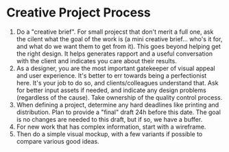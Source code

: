 
# Creative Project Process

1. Do a "creative brief". For small projecst that don't merit a full one, ask the cilent what the goal of the work is (a mini creative brief... who's it for, and what do we want them to get from it). This goes beyond helping get the right design. It helps generates rapport and a useful conversation with the client and indicates you care about their results.
2. As a designer, you are the most important gatekeeper of visual appeal and user experience. It's better to err towards being a perfectionist here. It's your job to do so, and clients/colleagues understand that. Ask for better input assets if needed, and indicate any design problems (regardless of the cause). Take ownership of the quality control process.
3. When defining a project, determine any hard deadlines like printing and distribution. Plan to provide a "final" draft 24h before this date. The goal is no changes are needed to this draft, but if so, we have a buffer.
4. For new work that has complex information, start with a wireframe.
5. Then do a simple visual mockup, with a few variants if possible to compare various good ideas.
